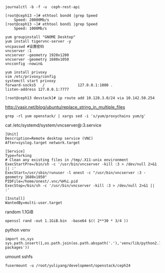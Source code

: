 ```
journalctl -b -f -u  ceph-rest-api
```


```
[root@ceph13 ~]# ethtool bond4 |grep Speed
	Speed: 20000Mb/s
[root@ceph13 ~]# ethtool bond1 |grep Speed
	Speed: 1000Mb/s

```


```
yum groupinstall "GNOME Desktop"
yum install tigervnc-server -y
vncpasswd #设置密码
vncserver :1
vncserver -geometry 1920x1200   
vncserver -geometry 1680x1050  
vncconfig -nowin&
```

```
yum install privoxy
vim /etc/privoxy/config
systemctl start privoxy
forward-socks5   /               127.0.0.1:1080 .
listen-address 127.0.0.1:7777
```

```
[root@ceph13 devstack]# ip route add 10.128.3.0/24 via 10.142.50.254
```

http://vasir.net/blog/ubuntu/replace_string_in_multiple_files
```
grep -rl yum openstack/ | xargs sed -i 's/yum/proxychains yum/g'
```


cat  /etc/systemd/system/vncserver@\:3.service
```
[Unit]
Description=Remote desktop service (VNC)
After=syslog.target network.target

[Service]
Type=forking
# Clean any existing files in /tmp/.X11-unix environment
ExecStartPre=/bin/sh -c '/usr/bin/vncserver -kill :3 > /dev/null 2>&1 || :'
ExecStart=/usr/sbin/runuser -l onest -c "/usr/bin/vncserver :3 -geometry 1680x1050"
PIDFile=/home/onest/.vnc/%H%i.pid
ExecStop=/bin/sh -c '/usr/bin/vncserver -kill :3 > /dev/null 2>&1 || :'

[Install]
WantedBy=multi-user.target

```

random 1.1GiB
```
openssl rand -out 1.1GiB.bin  -base64 $(( 2**30 * 3/4 ))
```


python venv
```
import os,sys
sys.path.insert(1,os.path.join(os.path.abspath('.'),'venv/lib/python2.7/site-packages'))
```
umount sshfs
```
fusermount -u /root/yuliyang/development/openstack/ceph24
```
